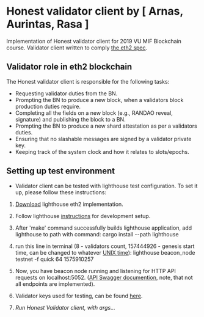 # Honest validator client by [ Arnas, Aurintas, Rasa ]

Implementation of Honest validator client for 2019 VU MIF Blockchain course. Validator client written to comply [the eth2 spec](https://github.com/ethereum/eth2.0-specs/blob/dev/specs/validator/0_beacon-chain-validator.md).

## Validator role in eth2 blockchain

The Honest validator client is responsible for the following tasks:

- Requesting validator duties from the BN.
- Prompting the BN to produce a new block, when a validators block production duties require.
- Completing all the fields on a new block (e.g., RANDAO reveal, signature) and publishing the block to a BN.
- Prompting the BN to produce a new shard attestation as per a validators duties.
- Ensuring that no slashable messages are signed by a validator private key.
- Keeping track of the system clock and how it relates to slots/epochs.

## Setting up test environment

- Validator client can be tested with lighthouse test configuration. To set it up, please follow these instructions:

1. [Download](https://github.com/sigp/lighthouse) lighthouse eth2 implementation.

2. Follow lighthouse [instructions](http://lighthouse-book.sigmaprime.io/setup.html) for development setup.

3. After 'make' command successfully builds lighthouse application, add lighthouse to path with command: cargo install --path lighthouse

4. run this line in terminal (8 - validators count, 157444926 - genesis start time, can be changed to whatever [UNIX time](https://duckduckgo.com/?q=unix+time&t=ffab&ia=answer)): lighthouse beacon_node testnet -f quick 64 1575910257

5. Now, you have beacon node running and listening for HTTP API requests on localhost:5052. ([API Swagger documention](https://app.swaggerhub.com/apis-docs/spble/lighthouse_rest_api/0.2.0), note, that not all endpoints are implemented).

6. Validator keys used for testing, can be found [here](https://github.com/ethereum/eth2.0-pm/blob/9a9dbcd95e2b8e10287797bd768014ab3d842e99/interop/mocked_start/keygen_10_validators.yaml?fbclid=IwAR3jngEcUE0nmI0oWV0PMd-cdmUuiuwe-jnSsV3fuKijFej3Vz5f3OZkSyM).

7. _Run Honest Validator client, with args..._
